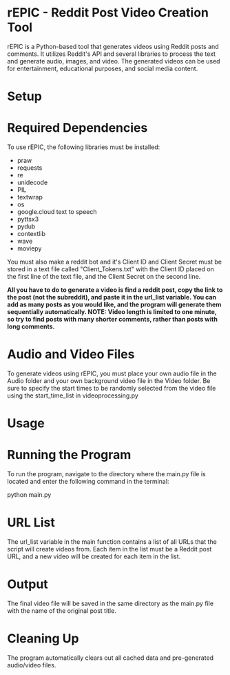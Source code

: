 # rEPIC - Reddit Post Video Creation Tool
rEPIC is a Python-based tool that generates videos using Reddit posts and comments. It utilizes Reddit's API and several libraries to process the text and generate audio, images, and video. The generated videos can be used for entertainment, educational purposes, and social media content.

# Setup
# Required Dependencies
To use rEPIC, the following libraries must be installed:

* praw
* requests
* re
* unidecode
* PIL
* textwrap
* os
* google.cloud text to speech
* pyttsx3
* pydub
* contextlib
* wave
* moviepy

You must also make a reddit bot and it's Client ID and Client Secret must be stored in a text file called "Client_Tokens.txt" with the Client ID placed on the first line of the text file, and the Client Secret on the second line.

**All you have to do to generate a video is find a reddit post, copy the link to the post (not the subreddit), and paste it in the url_list variable. You can add as many posts as you would like, and the program will generate them sequentially automatically.
NOTE: Video length is limited to one minute, so try to find posts with many shorter comments, rather than posts with long comments.**

# Audio and Video Files
To generate videos using rEPIC, you must place your own audio file in the Audio folder and your own background video file in the Video folder. Be sure to specify the start times to be randomly selected from the video file using the start_time_list in videoprocessing.py

# Usage
# Running the Program
To run the program, navigate to the directory where the main.py file is located and enter the following command in the terminal:

python main.py

# URL List
The url_list variable in the main function contains a list of all URLs that the script will create videos from. Each item in the list must be a Reddit post URL, and a new video will be created for each item in the list.

# Output
The final video file will be saved in the same directory as the main.py file with the name of the original post title.

# Cleaning Up
The program automatically clears out all cached data and pre-generated audio/video files.
